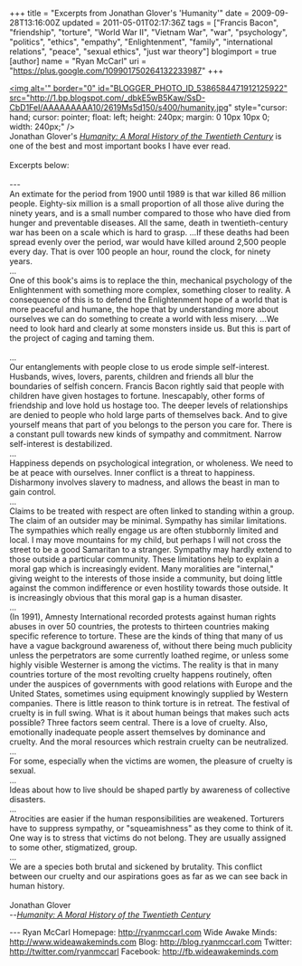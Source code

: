+++
title = "Excerpts from Jonathan Glover's 'Humanity'"
date = 2009-09-28T13:16:00Z
updated = 2011-05-01T02:17:36Z
tags = ["Francis Bacon", "friendship", "torture", "World War II", "Vietnam War", "war", "psychology", "politics", "ethics", "empathy", "Enlightenment", "family", "international relations", "peace", "sexual ethics", "just war theory"]
blogimport = true
[author]
	name = "Ryan McCarl"
	uri = "https://plus.google.com/109901750264132233987"
+++

<a href="http://1.bp.blogspot.com/_dbkE5wB5Kaw/SsD-CbD1FeI/AAAAAAAAA10/2619Ms5d150/s1600-h/humanity.jpg" onblur="try {parent.deselectBloggerImageGracefully();} catch(e) {}"><img alt='" border="0" id="BLOGGER_PHOTO_ID_5386584471912125922" src="http://1.bp.blogspot.com/_dbkE5wB5Kaw/SsD-CbD1FeI/AAAAAAAAA10/2619Ms5d150/s400/humanity.jpg" style="cursor: hand; cursor: pointer; float: left; height: 240px; margin: 0 10px 10px 0; width: 240px;" /></a><br />Jonathan Glover's <em><a href="http://www.amazon.com/Humanity-Moral-History-Twentieth-Century/dp/0300087152">Humanity: A Moral History of the Twentieth Century</a></em> is one of the best and most important books I have ever read.  <br /><br />Excerpts below:<br /><br />---<br />An extimate for the period from 1900 until 1989 is that war killed 86 million people.  Eighty-six million is a small proportion of all those alive during the ninety years, and is a small number compared to those who have died from hunger and preventable diseases.  All the same, death in twentieth-century war has been on a scale which is hard to grasp.  ...If these deaths had been spread evenly over the period, war would have killed around 2,500 people every day.  That is over 100 people an hour, round the clock, for ninety years.<br />...<br />One of this book's aims is to replace the thin, mechanical psychology of the Enlightenment with something more complex, something closer to reality.  A consequence of this is to defend the Enlightenment hope of a world that is more peaceful and humane, the hope that by understanding more about ourselves we can do something to create a world with less misery.  ...We need to look hard and clearly at some monsters inside us.  But this is part of the project of caging and taming them.<br /><a name='more'></a><br />...<br />Our entanglements with people close to us erode simple self-interest.  Husbands, wives, lovers, parents, children and friends all blur the boundaries of selfish concern.  Francis Bacon rightly said that people with children have given hostages to fortune.  Inescapably, other forms of friendship and love hold us hostage too.  The deeper levels of relationships are denied to people who hold large parts of themselves back.  And to give yourself means that part of you belongs to the person you care for.  There is a constant pull towards new kinds of sympathy and commitment.  Narrow self-interest is destabilized.<br />...<br />Happiness depends on psychological integration, or wholeness.  We need to be at peace with ourselves.  Inner conflict is a threat to happiness.  Disharmony involves slavery to madness, and allows the beast in man to gain control.<br />...<br />Claims to be treated with respect are often linked to standing within a group.  The claim of an outsider may be minimal.  Sympathy has similar limitations.  The sympathies which really engage us are often stubbornly limited and local.  I may move mountains for my child, but perhaps I will not cross the street to be a good Samaritan to a stranger.  Sympathy may hardly extend to those outside a particular community.  These limitations help to explain a moral gap which is increasingly evident.  Many moralities are "internal," giving weight to the interests of those inside a community, but doing little against the common indifference or even hostility towards those outside.  It is increasingly obvious that this moral gap is a human disaster.<br />...<br />(In 1991), Amnesty International recorded protests against human rights abuses in over 50 countries, the protests to thirteen countries making specific reference to torture.  These are the kinds of thing that many of us have a vague background awareness of, without there being much publicity unless the perpetrators are some currently loathed regime, or unless some highly visible Westerner is among the victims.  The reality is that in many countries torture of the most revolting cruelty happens routinely, often under the auspices of governments with good relations with Europe and the United States, sometimes using equipment knowingly supplied by Western companies.  There is little reason to think torture is in retreat.  The festival of cruelty is in full swing.  What is it about human beings that makes such acts possible?  Three factors seem central.  There is a love of cruelty.  Also, emotionally inadequate people assert themselves by dominance and cruelty.  And the moral resources which restrain cruelty can be neutralized.<br />...<br />For some, especially when the victims are women, the pleasure of cruelty is sexual.<br />...<br />Ideas about how to live should be shaped partly by awareness of collective disasters.<br />...<br />Atrocities are easier if the human responsibilities are weakened.  Torturers have to suppress sympathy, or "squeamishness" as they come to think of it.  One way is to stress that victims do not belong.  They are usually assigned to some other, stigmatized, group.<br />...<br />We are a species both brutal and sickened by brutality.  This conflict between our cruelty and our aspirations goes as far as we can see back in human history.<br /><br />Jonathan Glover<br />--<em><a href="http://www.amazon.com/Humanity-Moral-History-Twentieth-Century/dp/0300087152">Humanity: A Moral History of the Twentieth Century</a></em><div class="blogger-post-footer">---
Ryan McCarl
Homepage: http://ryanmccarl.com
Wide Awake Minds: http://www.wideawakeminds.com
Blog: http://blog.ryanmccarl.com
Twitter: http://twitter.com/ryanmccarl
Facebook: http://fb.wideawakeminds.com</div>
